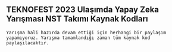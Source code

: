 ## TEKNOFEST 2023 Ulaşımda Yapay Zeka Yarışması NST Takımı Kaynak Kodları

```Yarışma hali hazırda devam ettiği için herhangi bir paylaşım yapamıyoruz. Yarışma tamamlandığı zaman tüm kaynak kod paylaşılacaktır.```
